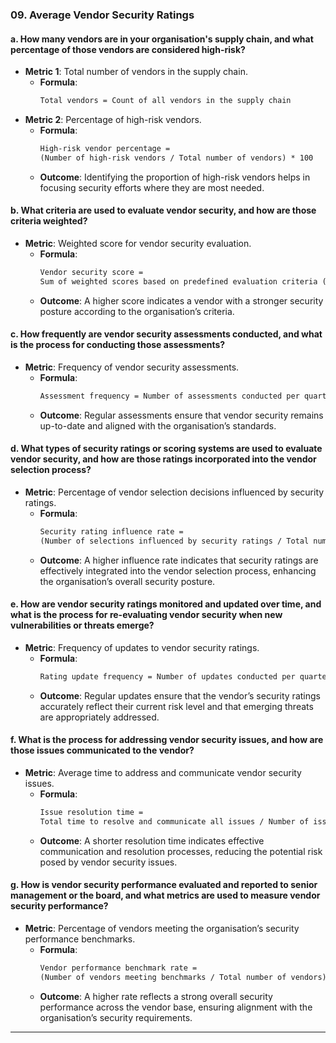 ### 09. **Average Vendor Security Ratings**

#### **a. How many vendors are in your organisation's supply chain, and what percentage of those vendors are considered high-risk?**
- **Metric 1**: Total number of vendors in the supply chain.
  - **Formula**: 
    ```markdown
    Total vendors = Count of all vendors in the supply chain
    ```
- **Metric 2**: Percentage of high-risk vendors.
  - **Formula**: 
    ```markdown
    High-risk vendor percentage = 
    (Number of high-risk vendors / Total number of vendors) * 100
    ```
  - **Outcome**: Identifying the proportion of high-risk vendors helps in focusing security efforts where they are most needed.

#### **b. What criteria are used to evaluate vendor security, and how are those criteria weighted?**
- **Metric**: Weighted score for vendor security evaluation.
  - **Formula**: 
    ```markdown
    Vendor security score = 
    Sum of weighted scores based on predefined evaluation criteria (e.g., compliance, past incidents, security controls)
    ```
  - **Outcome**: A higher score indicates a vendor with a stronger security posture according to the organisation’s criteria.

#### **c. How frequently are vendor security assessments conducted, and what is the process for conducting those assessments?**
- **Metric**: Frequency of vendor security assessments.
  - **Formula**: 
    ```markdown
    Assessment frequency = Number of assessments conducted per quarter/year
    ```
  - **Outcome**: Regular assessments ensure that vendor security remains up-to-date and aligned with the organisation’s standards.

#### **d. What types of security ratings or scoring systems are used to evaluate vendor security, and how are those ratings incorporated into the vendor selection process?**
- **Metric**: Percentage of vendor selection decisions influenced by security ratings.
  - **Formula**: 
    ```markdown
    Security rating influence rate = 
    (Number of selections influenced by security ratings / Total number of vendor selections) * 100
    ```
  - **Outcome**: A higher influence rate indicates that security ratings are effectively integrated into the vendor selection process, enhancing the organisation’s overall security posture.

#### **e. How are vendor security ratings monitored and updated over time, and what is the process for re-evaluating vendor security when new vulnerabilities or threats emerge?**
- **Metric**: Frequency of updates to vendor security ratings.
  - **Formula**: 
    ```markdown
    Rating update frequency = Number of updates conducted per quarter/year
    ```
  - **Outcome**: Regular updates ensure that the vendor’s security ratings accurately reflect their current risk level and that emerging threats are appropriately addressed.

#### **f. What is the process for addressing vendor security issues, and how are those issues communicated to the vendor?**
- **Metric**: Average time to address and communicate vendor security issues.
  - **Formula**: 
    ```markdown
    Issue resolution time = 
    Total time to resolve and communicate all issues / Number of issues
    ```
  - **Outcome**: A shorter resolution time indicates effective communication and resolution processes, reducing the potential risk posed by vendor security issues.

#### **g. How is vendor security performance evaluated and reported to senior management or the board, and what metrics are used to measure vendor security performance?**
- **Metric**: Percentage of vendors meeting the organisation’s security performance benchmarks.
  - **Formula**: 
    ```markdown
    Vendor performance benchmark rate = 
    (Number of vendors meeting benchmarks / Total number of vendors) * 100
    ```
  - **Outcome**: A higher rate reflects a strong overall security performance across the vendor base, ensuring alignment with the organisation’s security requirements.

---
